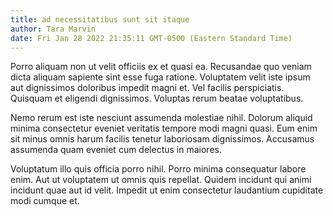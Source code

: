 ```yaml
---
title: ad necessitatibus sunt sit itaque
author: Tara Marvin
date: Fri Jan 28 2022 21:35:11 GMT-0500 (Eastern Standard Time)
---
```

Porro aliquam non ut velit officiis ex et quasi ea. Recusandae quo veniam dicta aliquam sapiente sint esse fuga ratione. Voluptatem velit iste ipsum aut dignissimos doloribus impedit magni et. Vel facilis perspiciatis. Quisquam et eligendi dignissimos. Voluptas rerum beatae voluptatibus.

 Nemo rerum est iste nesciunt assumenda molestiae nihil. Dolorum aliquid minima consectetur eveniet veritatis tempore modi magni quasi. Eum enim sit minus omnis harum facilis tenetur laboriosam dignissimos. Accusamus assumenda quam eveniet cum delectus in maiores.

 Voluptatum illo quis officia porro nihil. Porro minima consequatur labore enim. Aut ut voluptatem ut omnis quis repellat. Quidem incidunt qui animi incidunt quae aut id velit. Impedit ut enim consectetur laudantium cupiditate modi cumque et.